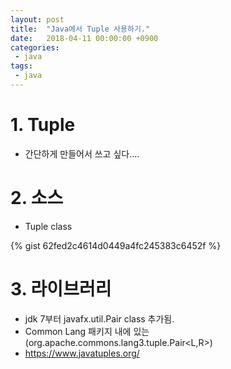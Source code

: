 ```yaml
---
layout: post
title:  "Java에서 Tuple 사용하기."
date:   2018-04-11 00:00:00 +0900
categories:
 - java
tags: 
 - java
---
```

# 1. Tuple
- 간단하게 만들어서 쓰고 싶다....

# 2. 소스
- Tuple class

{% gist 62fed2c4614d0449a4fc245383c6452f %}

# 3. 라이브러리
- jdk 7부터 javafx.util.Pair class 추가됨.
- Common Lang 패키지 내에 있는 (org.apache.commons.lang3.tuple.Pair<L,R>)
- https://www.javatuples.org/ 